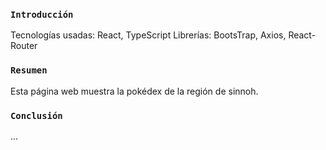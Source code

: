 ### `Introducción`

Tecnologías usadas: React, TypeScript
Librerías: BootsTrap, Axios, React-Router

### `Resumen`

Esta página web muestra la pokédex de la región de sinnoh.

### `Conclusión`

...

